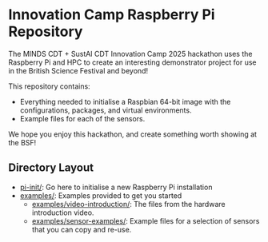 # Innovation Camp Raspberry Pi Repository
The MINDS CDT + SustAI CDT Innovation Camp 2025 hackathon uses the Raspberry Pi and HPC to create an interesting demonstrator project for use in the British Science Festival and beyond!

This repository contains:
- Everything needed to initialise a Raspbian 64-bit image with the configurations, packages, and virtual environments.
- Example files for each of the sensors.

We hope you enjoy this hackathon, and create something worth showing at the BSF!

## Directory Layout

- [pi-init/](./pi-init): Go here to initialise a new Raspberry Pi installation
- [examples/](./examples): Examples provided to get you started
  - [examples/video-introduction/](./examples/video-introduction): The files from the hardware introduction video.
  - [examples/sensor-examples/](./examples/sensor-examples): Example files for a selection of sensors that you can copy and re-use.
